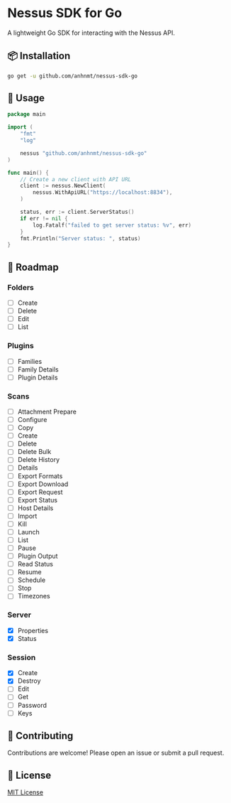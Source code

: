 # Nessus SDK for Go

A lightweight Go SDK for interacting with the Nessus API.

## 📦 Installation

```bash
go get -u github.com/anhnmt/nessus-sdk-go
```

## 🔧 Usage

```go
package main

import (
	"fmt"
	"log"

	nessus "github.com/anhnmt/nessus-sdk-go"
)

func main() {
	// Create a new client with API URL
	client := nessus.NewClient(
		nessus.WithApiURL("https://localhost:8834"),
	)

	status, err := client.ServerStatus()
	if err != nil {
		log.Fatalf("failed to get server status: %v", err)
	}
	fmt.Println("Server status: ", status)
}
```

## 📌 Roadmap

### Folders

- [ ] Create
- [ ] Delete
- [ ] Edit
- [ ] List

### Plugins

- [ ] Families
- [ ] Family Details
- [ ] Plugin Details

### Scans

- [ ] Attachment Prepare
- [ ] Configure
- [ ] Copy
- [ ] Create
- [ ] Delete
- [ ] Delete Bulk
- [ ] Delete History
- [ ] Details
- [ ] Export Formats
- [ ] Export Download
- [ ] Export Request
- [ ] Export Status
- [ ] Host Details
- [ ] Import
- [ ] Kill
- [ ] Launch
- [ ] List
- [ ] Pause
- [ ] Plugin Output
- [ ] Read Status
- [ ] Resume
- [ ] Schedule
- [ ] Stop
- [ ] Timezones

### Server

- [x] Properties
- [x] Status

### Session

- [x] Create
- [x] Destroy
- [ ] Edit
- [ ] Get
- [ ] Password
- [ ] Keys

## 🤝 Contributing

Contributions are welcome! Please open an issue or submit a pull request.

## 📄 License

[MIT License](./LICENSE)

